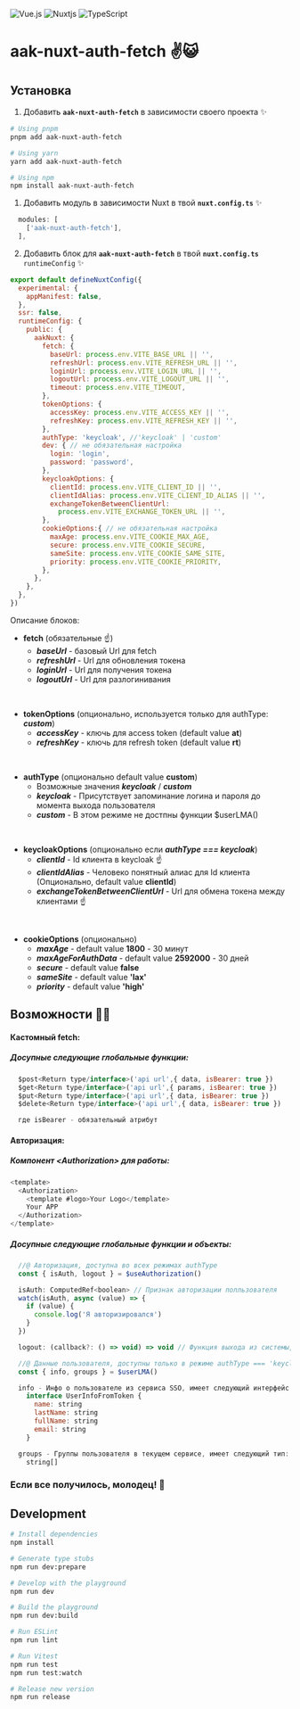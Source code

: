 
![Vue.js](https://img.shields.io/badge/vuejs-%2335495e.svg?style=for-the-badge&logo=vuedotjs&logoColor=%234FC08D) ![Nuxtjs](https://img.shields.io/badge/Nuxt-002E3B?style=for-the-badge&logo=nuxtdotjs&logoColor=#00DC82) ![TypeScript](https://img.shields.io/badge/typescript-%23007ACC.svg?style=for-the-badge&logo=typescript&logoColor=white)

# aak-nuxt-auth-fetch ✌😺

## Установка

1. Добавить **`aak-nuxt-auth-fetch`** в зависимости своего проекта ✨

```bash
# Using pnpm
pnpm add aak-nuxt-auth-fetch

# Using yarn
yarn add aak-nuxt-auth-fetch

# Using npm
npm install aak-nuxt-auth-fetch
```
1. Добавить модуль в зависимости Nuxt в твой **`nuxt.config.ts`** ✨

```js
  modules: [
    ['aak-nuxt-auth-fetch'],
  ],
```

2. Добавить блок для **`aak-nuxt-auth-fetch`** в твой **`nuxt.config.ts`** `runtimeConfig` ✨

```js
export default defineNuxtConfig({
  experimental: {
    appManifest: false,
  },
  ssr: false,
  runtimeConfig: {
    public: {
      aakNuxt: {
        fetch: {
          baseUrl: process.env.VITE_BASE_URL || '',
          refreshUrl: process.env.VITE_REFRESH_URL || '',
          loginUrl: process.env.VITE_LOGIN_URL || '',
          logoutUrl: process.env.VITE_LOGOUT_URL || '',
          timeout: process.env.VITE_TIMEOUT,
        },
        tokenOptions: {
          accessKey: process.env.VITE_ACCESS_KEY || '',
          refreshKey: process.env.VITE_REFRESH_KEY || '',
        },
        authType: 'keycloak', //'keycloak' | 'custom'
        dev: { // не обязательная настройка
          login: 'login',
          password: 'password',
        },
        keycloakOptions: {
          clientId: process.env.VITE_CLIENT_ID || '',
          clientIdAlias: process.env.VITE_CLIENT_ID_ALIAS || '',
          exchangeTokenBetweenClientUrl:
            process.env.VITE_EXCHANGE_TOKEN_URL || '',
        },
        cookieOptions:{ // не обязательная настройка
          maxAge: process.env.VITE_COOKIE_MAX_AGE,
          secure: process.env.VITE_COOKIE_SECURE,
          sameSite: process.env.VITE_COOKIE_SAME_SITE,
          priority: process.env.VITE_COOKIE_PRIORITY,
        },
      },
    },
  },
})
```

Описание блоков:
+ **fetch** (обязательные ☝)
  - ***baseUrl*** - базовый Url для fetch
  - ***refreshUrl*** - Url для обновления токена
  - ***loginUrl*** - Url для получения токена
  - ***logoutUrl*** - Url для разлогинивания
<br/>

+ **tokenOptions** (опционально, используется только для authType: ***custom***)
  - ***accessKey*** - ключь для access token (default value **at**)
  - ***refreshKey*** - ключь для refresh token (default value **rt**)
<br/>

+ **authType** (опционально default value **custom**)
  - Возможные значения ***keycloak*** / ***custom***
  - ***keycloak*** - Присутствует запоминание логина и пароля до момента выхода пользователя
  - ***custom*** - В этом режиме не достпны функции $userLMA()
<br/>

+ **keycloakOptions** (опционально если ***authType === keycloak***)
  - ***clientId*** - Id клиента в keycloak ☝
  - ***clientIdAlias*** - Человеко понятный алиас для Id клиента (Опционально, default value **clientId**)
  - ***exchangeTokenBetweenClientUrl*** - Url для обмена токена между клиентами ☝
<br/>

+ **cookieOptions** (опционально)
  - ***maxAge*** - default value **1800** - 30 минут
  - ***maxAgeForAuthData*** - default value **2592000** - 30 дней
  - ***secure*** - default value **false**
  - ***sameSite*** - default value **'lax'**
  - ***priority*** - default value **'high'**

## Возможности 🤘🚀
#### Кастомный fetch:
##### Досупные следующие глобальные функции:
```js
  $post<Return type/interface>('api url',{ data, isBearer: true })
  $get<Return type/interface>('api url',{ params, isBearer: true })
  $put<Return type/interface>('api url',{ data, isBearer: true })
  $delete<Return type/interface>('api url',{ data, isBearer: true })

  где isBearer - обязательный атрибут
```

#### Авторизация:
##### Компонент \<Authorization> для работы:
```js
<template>
  <Authorization>
    <template #logo>Your Logo</template>
    Your APP
  </Authorization>
</template>
```
##### Досупные следующие глобальные функции и объекты:
```js
  //@ Авторизация, доступна во всех режимах authType
  const { isAuth, logout } = $useAuthorization()

  isAuth: ComputedRef<boolean> // Признак авторизации полльзователя
  watch(isAuth, async (value) => {
    if (value) {
      console.log('Я авторизировался')
    }
  })

  logout: (callback?: () => void) => void // Функция выхода из системы, может принимать callBack

  //@ Данные пользователя, доступны только в режиме authType === 'keycloak'
  const { info, groups } = $userLMA()

  info - Инфо о пользователе из сервиса SSO, имеет следующий интерфейс:
    interface UserInfoFromToken {
      name: string
      lastName: string
      fullName: string
      email: string
    } 

  groups - Группы пользователя в текущем сервисе, имеет следующий тип:
    string[]

```

### Если все получилось, молодец! 🎉

## Development

```bash
# Install dependencies
npm install

# Generate type stubs
npm run dev:prepare

# Develop with the playground
npm run dev

# Build the playground
npm run dev:build

# Run ESLint
npm run lint

# Run Vitest
npm run test
npm run test:watch

# Release new version
npm run release
```
